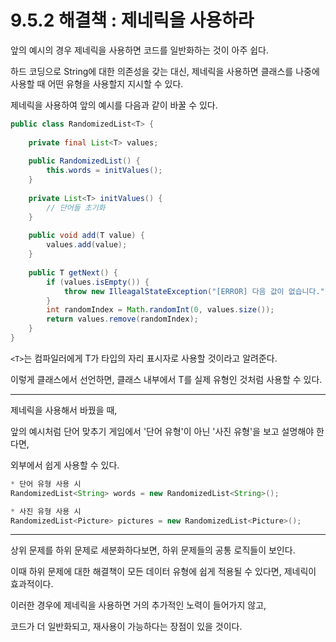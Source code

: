 # 9.5.2 해결책 : 제네릭을 사용하라

앞의 예시의 경우 제네릭을 사용하면 코드를 일반화하는 것이 아주 쉽다.

하드 코딩으로 String에 대한 의존성을 갖는 대신, 제네릭을 사용하면 클래스를 나중에 사용할 때 어떤 유형을 사용할지 지시할 수 있다.

제네릭을 사용하여 앞의 예시를 다음과 같이 바꿀 수 있다.

```java
public class RandomizedList<T> {
    
    private final List<T> values;
    
    public RandomizedList() {
        this.words = initValues();
    }
    
    private List<T> initValues() {
        // 단어들 초기화
    }
    
    public void add(T value) {
        values.add(value);
    }
    
    public T getNext() {
        if (values.isEmpty()) {
            throw new IlleagalStateException("[ERROR] 다음 값이 없습니다.");
        }
        int randomIndex = Math.randomInt(0, values.size());
        return values.remove(randomIndex);
    }
}
```

`<T>`는 컴파일러에게 T가 타입의 자리 표시자로 사용할 것이라고 알려준다.

이렇게 클래스에서 선언하면, 클래스 내부에서 T를 실제 유형인 것처럼 사용할 수 있다.

---
제네릭을 사용해서 바꿨을 때,

앞의 예시처럼 단어 맞추기 게임에서 '단어 유형'이 아닌 '사진 유형'을 보고 설명해야 한다면,

외부에서 쉽게 사용할 수 있다.

```java
* 단어 유형 사용 시
RandomizedList<String> words = new RandomizedList<String>();

* 사진 유형 사용 시
RandomizedList<Picture> pictures = new RandomizedList<Picture>();
```

---

상위 문제를 하위 문제로 세분화하다보면, 하위 문제들의 공통 로직들이 보인다. 

이때 하위 문제에 대한 해결책이 모든 데이터 유형에 쉽게 적용될 수 있다면, 제네릭이 효과적이다.

이러한 경우에 제네릭을 사용하면 거의 추가적인 노력이 들어가지 않고,

코드가 더 일반화되고, 재사용이 가능하다는 장점이 있을 것이다.

